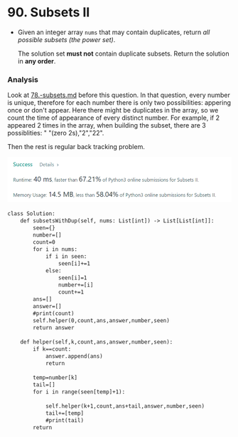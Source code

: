 # 90. Subsets II

*   Given an integer array `nums` that may contain duplicates, return _all possible subsets (the power set)_.

    The solution set **must not** contain duplicate subsets. Return the solution in **any order**.

### Analysis&#x20;

Look at [78.-subsets.md](../2022.jan.22/78.-subsets.md "mention") before this question. In that question, every number is unique, therefore for each number there is only two possibilities: appering once or don't appear. Here there might be duplicates in the array, so we count the time of appearance of every distinct number. For example, if 2 appeared 2 times in the array, when building the subset, there are 3 possiblities: " "(zero 2s),"2","22".&#x20;

Then the rest is regular back tracking problem.&#x20;

![](<../.gitbook/assets/image (27) (1) (1) (1).png>)

```
class Solution:
    def subsetsWithDup(self, nums: List[int]) -> List[List[int]]:
        seen={}
        number=[]
        count=0
        for i in nums:
            if i in seen:
                seen[i]+=1
            else:
                seen[i]=1
                number+=[i]
                count+=1
        ans=[]
        answer=[]
        #print(count)
        self.helper(0,count,ans,answer,number,seen)
        return answer
        
    def helper(self,k,count,ans,answer,number,seen):
        if k==count:
            answer.append(ans)
            return
        
        temp=number[k]
        tail=[]
        for i in range(seen[temp]+1):
            
            self.helper(k+1,count,ans+tail,answer,number,seen)
            tail+=[temp]
            #print(tail)
        return
```
